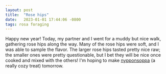 ```yaml
---
layout: post
title:  "Rose hips"
date:   2023-01-01 17:44:06 -0800
tags: rosa foraging
---
```

Happy new year!  Today, my partner and I went for a muddy
but nice walk, gathering rose hips along the way.  Many of
the rose hips were soft, and I was able to sample the flavor.
The larger rose hips tasted pretty nice raw; the smaller ones were pretty questionable, but I bet they will be nice once cooked and mixed with the others!  I'm hoping to make
[nypponsoppa](https://www.swedishfood.com/swedish-food-recipes-desserts/217-rosehip-soup)
(a really cozy treat) tomorrow.
